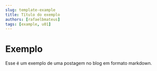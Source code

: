 ```yaml
---
slug: template-example
title: Título do exemplo
authors: [rafaelbmateus]
tags: [example, u01]
---
```


# Exemplo

Esse é um exemplo de uma postagem no blog em formato markdown.
